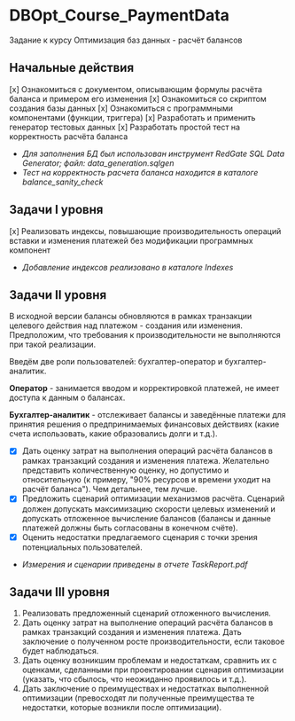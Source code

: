 # DBOpt_Course_PaymentData
Задание к курсу Оптимизация баз данных - расчёт балансов

## Начальные действия
[x] Ознакомиться с документом, описывающим формулы расчёта баланса и примером его изменения
[x] Ознакомиться со скриптом создания базы данных
[x] Ознакомиться с программными компонентами (функции, триггера)
[x] Разработать и применить генератор тестовых данных
[x] Разработать простой тест на корректность расчёта баланса

- *Для заполнения БД был использован инструмент RedGate SQL Data Generator; файл: data_generation.sqlgen*
- *Тест на корректность расчета баланса находится в каталоге balance_sanity_check*

## Задачи I уровня
[x] Реализовать индексы, повышающие производительность операций вставки и изменения платежей без модификации программных компонент
- *Добавление индексов реализовано в каталоге Indexes*

## Задачи II уровня
В исходной версии балансы обновляются в рамках транзакции целевого действия над платежом - создания или изменения. Предположим, что требования к производительности не выполняются при такой реализации.

Введём две роли пользователей: бухгалтер-оператор и бухгалтер-аналитик.

**Оператор** - занимается вводом и корректировкой платежей, не имеет доступа к данным о балансах.

**Бухгалтер-аналитик** - отслеживает балансы и заведённые платежи для принятия решения о предпринимаемых финансовых действиях (какие счета использовать, какие образовались долги и т.д.).

- [x] Дать оценку затрат на выполнения операций расчёта балансов в рамках транзакций создания и изменения платежа. Желательно представить количественную оценку, но допустимо и относительную (к примеру, "90% ресурсов и времени уходит на расчёт баланса"). Чем детальнее, тем лучше.
- [x] Предложить сценарий оптимизации механизмов расчёта. Сценарий должен допускать максимизацию скорости целевых изменений и допускать отложенное вычисление балансов (балансы и данные платежей должны быть согласованы в конечном счёте).
- [x] Оценить недостатки предлагаемого сценария с точки зрения потенциальных пользователей.

- *Измерения и сценарии приведены в отчете TaskReport.pdf*

## Задачи III уровня
1. Реализовать предложенный сценарий отложенного вычисления.
2. Дать оценку затрат на выполнение операций расчёта балансов в рамках транзакций создания и изменения платежа. Дать заключение о полученном росте производительности, если таковое будет наблюдаться.
3. Дать оценку возникшим проблемам и недостаткам, сравнить их с оценками, сделанными при проектировании сценария оптимизации (указать, что сбылось, что неожиданно проявилось и т.д.).
4. Дать заключение о преимуществах и недостатках выполненной оптимизации (превосходят ли полученные преимущества те недостатки, которые возникли после оптимизации).
